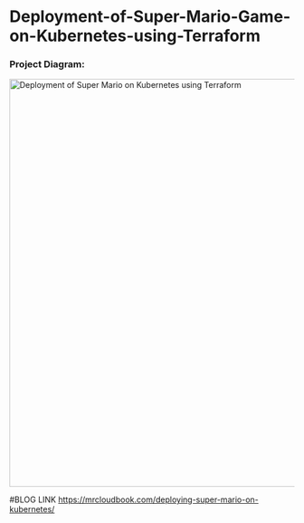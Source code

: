 # Deployment-of-Super-Mario-Game-on-Kubernetes-using-Terraform

### Project Diagram:
<img width="1280" height="720" alt="Deployment of Super Mario on Kubernetes using Terraform" src="https://github.com/user-attachments/assets/bc1cf6c5-4e85-4723-880e-0aed1074bf55" />


#BLOG LINK
https://mrcloudbook.com/deploying-super-mario-on-kubernetes/  
